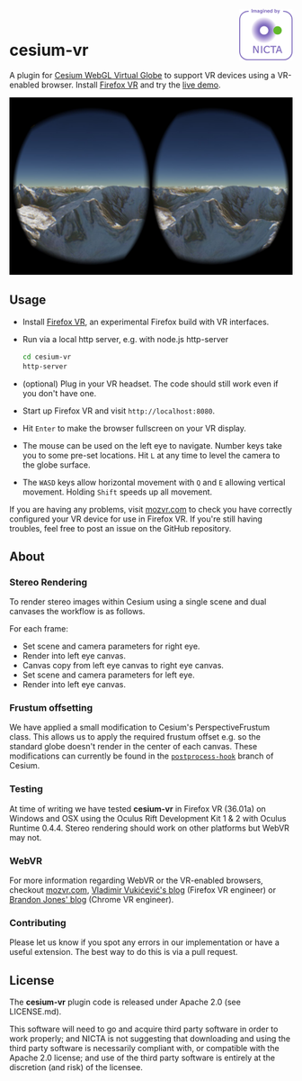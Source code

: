 <a href="http://nicta.com.au/"><img align="right" src="images/nicta_logo.png"></a>
<br>

# cesium-vr

A plugin for [Cesium WebGL Virtual Globe](http://cesiumjs.org) to support VR devices using a VR-enabled browser. Install [Firefox VR](http://mozvr.com/downloads.html) and try the [live demo](http://nicta.github.io/cesium-oculus-plugin/).

[![screengrab](images/screengrab.jpg)](http://nicta.github.io/cesium-oculus-plugin/)

## Usage

* Install [Firefox VR](http://mozvr.com/downloads.html), an experimental Firefox build with VR interfaces.
* Run via a local http server, e.g. with node.js http-server

    ```bash
    cd cesium-vr
    http-server
    ```

* (optional) Plug in your VR headset. The code should still work even if you don't have one.
* Start up Firefox VR and visit `http://localhost:8080`.
* Hit `Enter` to make the browser fullscreen on your VR display.
* The mouse can be used on the left eye to navigate.  Number keys take you to some pre-set locations. Hit `L` at any time to level the camera to the globe surface.
* The `WASD` keys allow horizontal movement with `Q` and `E` allowing vertical movement. Holding `Shift` speeds up all movement.

If you are having any problems, visit [mozvr.com](http://mozvr.com) to check you have correctly configured your VR device for use in Firefox VR. If you're still having troubles, feel free to post an issue on the GitHub repository.

## About

### Stereo Rendering
To render stereo images within Cesium using a single scene and dual canvases the workflow is as follows.

For each frame:

* Set scene and camera parameters for right eye.
* Render into left eye canvas.
* Canvas copy from left eye canvas to right eye canvas.
* Set scene and camera parameters for left eye.
* Render into left eye canvas.

### Frustum offsetting
We have applied a small modification to Cesium's PerspectiveFrustum class.
This allows us to apply the required frustum offset e.g. so the standard globe doesn't render in the center of each canvas. These modifications can currently be found in the [`postprocess-hook`](https://github.com/AnalyticalGraphicsInc/cesium/tree/postprocess-hook) branch of Cesium.

### Testing
At time of writing we have tested **cesium-vr** in Firefox VR (36.01a) on Windows and OSX using the Oculus Rift Development Kit 1 & 2 with Oculus Runtime 0.4.4.
Stereo rendering should work on other platforms but WebVR may not.

### WebVR
For more information regarding WebVR or the VR-enabled browsers, checkout [mozvr.com](http://mozvr.com), [Vladimir Vukićević's blog](http://blog.bitops.com/blog/2014/06/26/first-steps-for-vr-on-the-web/) (Firefox VR engineer) or [Brandon Jones' blog](http://blog.tojicode.com/2014/07/bringing-vr-to-chrome.html) (Chrome VR engineer).

### Contributing
Please let us know if you spot any errors in our implementation or have a useful extension.  The best way to do this is via a pull request.

## License

The **cesium-vr** plugin code is released under Apache 2.0 (see LICENSE.md).

This software will need to go and acquire third party software in order to work properly; and NICTA is not suggesting that downloading and using the third party software is necessarily compliant with, or compatible with the Apache 2.0 license; and use of the third party software is entirely at the discretion (and risk) of the licensee.
